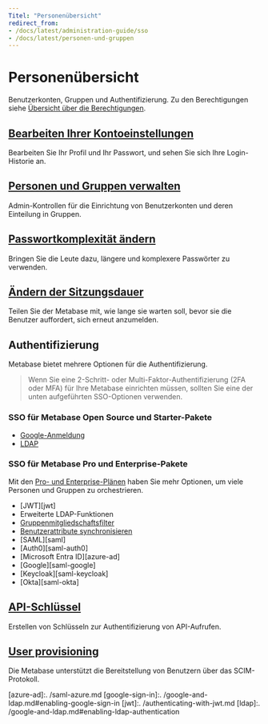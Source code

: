 ```yaml
---
Titel: "Personenübersicht"
redirect_from:
- /docs/latest/administration-guide/sso
- /docs/latest/personen-und-gruppen
---
```



# Personenübersicht


Benutzerkonten, Gruppen und Authentifizierung. Zu den Berechtigungen siehe [Übersicht über die Berechtigungen](../permissions/start.md).


## [Bearbeiten Ihrer Kontoeinstellungen](./account-settings.md)


Bearbeiten Sie Ihr Profil und Ihr Passwort, und sehen Sie sich Ihre Login-Historie an.


## [Personen und Gruppen verwalten](./managing.md)


Admin-Kontrollen für die Einrichtung von Benutzerkonten und deren Einteilung in Gruppen.


## [Passwortkomplexität ändern](./changing-password-complexity.md)


Bringen Sie die Leute dazu, längere und komplexere Passwörter zu verwenden.


## [Ändern der Sitzungsdauer](./changing-session-expiration.md)


Teilen Sie der Metabase mit, wie lange sie warten soll, bevor sie die Benutzer auffordert, sich erneut anzumelden.


## Authentifizierung


Metabase bietet mehrere Optionen für die Authentifizierung.


> Wenn Sie eine 2-Schritt- oder Multi-Faktor-Authentifizierung (2FA oder MFA) für Ihre Metabase einrichten müssen, sollten Sie eine der unten aufgeführten SSO-Optionen verwenden.


### SSO für Metabase Open Source und Starter-Pakete


- [Google-Anmeldung](./google-sign-in.md)
- [LDAP](./ldap.md)


### SSO für Metabase Pro und Enterprise-Pakete


Mit den [Pro- und Enterprise-Plänen](https://www.metabase.com/pricing/) haben Sie mehr Optionen, um viele Personen und Gruppen zu orchestrieren.


- [JWT][jwt]
- Erweiterte LDAP-Funktionen
- [Gruppenmitgliedschaftsfilter](./ldap.md#ldap-group-membership-filter)
- [Benutzerattribute synchronisieren](./ldap.md#syncing-user-attributes-with-ldap)
- [SAML][saml]
- [Auth0][saml-auth0]
- [Microsoft Entra ID][azure-ad]
- [Google][saml-google]
- [Keycloak][saml-keycloak]
- [Okta][saml-okta]


## [API-Schlüssel](./api-keys.md)


Erstellen von Schlüsseln zur Authentifizierung von API-Aufrufen.


## [User provisioning](./user-provisioning.md)


Die Metabase unterstützt die Bereitstellung von Benutzern über das SCIM-Protokoll.


[azure-ad]:. /saml-azure.md
[google-sign-in]:. /google-and-ldap.md#enabling-google-sign-in
[jwt]:. /authenticating-with-jwt.md
[ldap]:. /google-and-ldap.md#enabling-ldap-authentication
